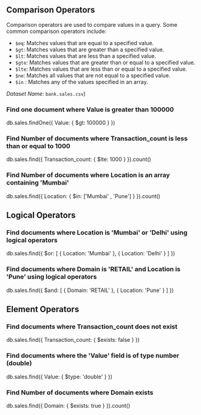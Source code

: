 

## Comparison Operators

Comparison operators are used to compare values in a query. Some common comparison operators include:
- `$eq`: Matches values that are equal to a specified value.
- `$gt`: Matches values that are greater than a specified value.
- `$lt`: Matches values that are less than a specified value.
- `$gte`: Matches values that are greater than or equal to a specified value.
- `$lte`: Matches values that are less than or equal to a specified value.
- `$ne`: Matches all values that are not equal to a specified value.
- `$in` : Matches any of the values specified in an array.

*Dataset Name:* `bank.sales.csv`)
### Find one document where Value is greater than 100000
 
db.sales.findOne({ Value: { $gt: 100000 } })
 

### Find Number of documents where Transaction_count is less than or equal to 1000
 
db.sales.find({ Transaction_count: { $lte: 1000 } }).count()
 

### Find Number of documents where Location is an array containing 'Mumbai'
 
db.sales.find({ Location: { $in: ['Mumbai' , 'Pune'] } }).count()
 
## Logical Operators



### Find documents where Location is 'Mumbai' or 'Delhi' using logical operators
 
db.sales.find({ $or: [ { Location: 'Mumbai' }, { Location: 'Delhi' } ] })
 

### Find documents where Domain is 'RETAIL' and Location is 'Pune' using logical operators
 
db.sales.find({ $and: [ { Domain: 'RETAIL' }, { Location: 'Pune' } ] })
 

## Element Operators



### Find documents where Transaction_count does not exist
 
db.sales.find({ Transaction_count: { $exists: false } })
 

### Find documents where the 'Value' field is of type number (double)
 
db.sales.find({ Value: { $type: 'double' } })
 
    
### Find Number of documents where Domain exists
 
db.sales.find({ Domain: { $exists: true } }).count()
 